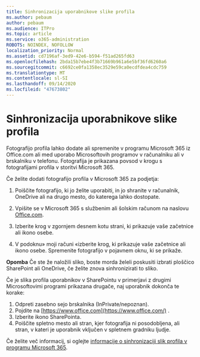 ```yaml
---
title: Sinhronizacija uporabnikove slike profila
ms.author: pebaum
author: pebaum
ms.audience: ITPro
ms.topic: article
ms.service: o365-administration
ROBOTS: NOINDEX, NOFOLLOW
localization_priority: Normal
ms.assetid: cd7196af-3ed9-42e6-b594-f51ad265fd63
ms.openlocfilehash: 2bda15b7ebe4f3b71669b961a6e5bf36fd6260a6
ms.sourcegitcommit: c6692ce0fa1358ec3529e59ca0ecdfdea4cdc759
ms.translationtype: MT
ms.contentlocale: sl-SI
ms.lasthandoff: 09/14/2020
ms.locfileid: "47673802"
---
```

# <a name="sync-a-users-profile-picture"></a>Sinhronizacija uporabnikove slike profila

Fotografijo profila lahko dodate ali spremenite v programu Microsoft 365 iz Office.com ali med uporabo Microsoftovih programov v računalniku ali v brskalniku v telefonu. Fotografija je prikazana povsod v krogu s fotografijami profila v storitvi Microsoft 365.

Če želite dodati fotografijo profila v Microsoft 365 za podjetja:

1. Poiščite fotografijo, ki jo želite uporabiti, in jo shranite v računalnik, OneDrive ali na drugo mesto, do katerega lahko dostopate.

2. Vpišite se v Microsoft 365 s službenim ali šolskim računom na naslovu [Office.com](https://www.office.com).

3. Izberite krog v zgornjem desnem kotu strani, ki prikazuje vaše začetnice ali ikono osebe.

4. V podoknu» moji računi «izberite krog, ki prikazuje vaše začetnice ali ikono osebe. Spremenite fotografijo v pojavnem oknu, ki se prikaže.

**Opomba** Če ste že naložili sliko, boste morda želeli poskusiti izbrati ploščico SharePoint ali OneDrive, če želite znova sinhronizirati to sliko.

Če je slika profila uporabnikov v SharePointu v primerjavi z drugimi Microsoftovimi programi prikazana drugače, naj uporabnik dokonča te korake:

1. Odpreti zasebno sejo brskalnika (InPrivate/nepoznan).
2. Pojdite na [https://www.office.com](https://www.office.com/) .
3. Izberite ikono SharePointa.
4. Poiščite spletno mesto ali stran, kjer fotografija ni posodobljena, ali stran, v kateri je uporabnik vključen v spletnem gradniku ljudje.

Če želite več informacij, si oglejte [informacije o sinhronizaciji slik profila v programu Microsoft 365](https://support.office.com/article/information-about-profile-picture-synchronization-in-office-365-20594d76-d054-4af4-a660-401133e3d48a).

